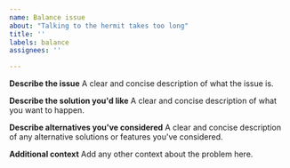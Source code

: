 ```yaml
---
name: Balance issue
about: "Talking to the hermit takes too long"
title: ''
labels: balance
assignees: ''

---
```


**Describe the issue**
A clear and concise description of what the issue is.

**Describe the solution you'd like**
A clear and concise description of what you want to happen.

**Describe alternatives you've considered**
A clear and concise description of any alternative solutions or features you've considered.

**Additional context**
Add any other context about the problem here.
